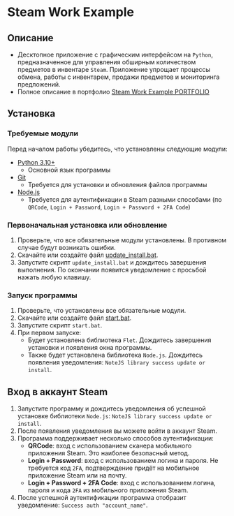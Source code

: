 # Steam Work Example

## Описание
- Десктопное приложение с графическим интерфейсом на `Python`, предназначенное для управления обширным количеством предметов в инвентаре `Steam`. Приложение упрощает процессы обмена, работы с инвентарем, продажи предметов и мониторинга предложений.
- Полное описание в портфолио [Steam Work Example PORTFOLIO](https://github.com/Kostya12rus/steam_work_example/blob/main/APP_PORTFOLIO.md)


## Установка

### Требуемые модули
Перед началом работы убедитесь, что установлены следующие модули:
- [Python 3.10+](https://www.python.org/downloads/)
  - Основной язык программы
- [Git](https://git-scm.com/)
  - Требуется для установки и обновления файлов программы
- [Node.js](https://nodejs.org/)
  - Требуется для аутентификации в Steam разными способами (по `QRCode`, `Login + Password`, `Login + Password + 2FA Code`)


### Первоначальная установка или обновление
1. Проверьте, что все обязательные модули установлены. В противном случае будут возникать ошибки.
2. Скачайте или создайте файл [update_install.bat](https://github.com/Kostya12rus/steam_work_example/blob/main/update_install.bat).
3. Запустите скрипт `update_install.bat` и дождитесь завершения выполнения. По окончании появится уведомление с просьбой нажать любую клавишу.


### Запуск программы
1. Проверьте, что установлены все обязательные модули.
2. Скачайте или создайте файл [start.bat](https://github.com/Kostya12rus/steam_work_example/blob/main/start.bat).
3. Запустите скрипт `start.bat`.
4. При первом запуске:
    - Будет установлена библиотека `Flet`. Дождитесь завершения установки и появления окна программы.
    - Также будет установлена библиотека `Node.js`. Дождитесь появления уведомления: `NoteJS library success update or install`.

## Вход в аккаунт Steam

1. Запустите программу и дождитесь уведомления об успешной установке библиотеки `Node.js`:
   `NoteJS library success update or install`.
2. После появления уведомления вы можете войти в аккаунт Steam.
3. Программа поддерживает несколько способов аутентификации:
    - **QRCode**: вход с использованием сканера мобильного приложения Steam. Это наиболее безопасный метод.
    - **Login + Password**: вход с использованием логина и пароля. Не требуется код `2FA`, подтверждение придёт на мобильное приложение Steam или на почту.
    - **Login + Password + 2FA Code**: вход с использованием логина, пароля и кода `2FA` из мобильного приложения Steam.
4. После успешной аутентификации программа отобразит уведомление:
   `Success auth "account_name"`.